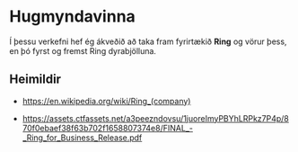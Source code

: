 # Hugmyndavinna

Í þessu verkefni hef ég ákveðið að taka fram fyrirtækið **Ring** og vörur þess, en þó fyrst og fremst Ring dyrabjölluna.

## Heimildir

* https://en.wikipedia.org/wiki/Ring_(company)

* https://assets.ctfassets.net/a3peezndovsu/1juoreImyPBYhLRPkz7P4p/870f0ebaef38f63b702f1658807374e8/FINAL_-_Ring_for_Business_Release.pdf

